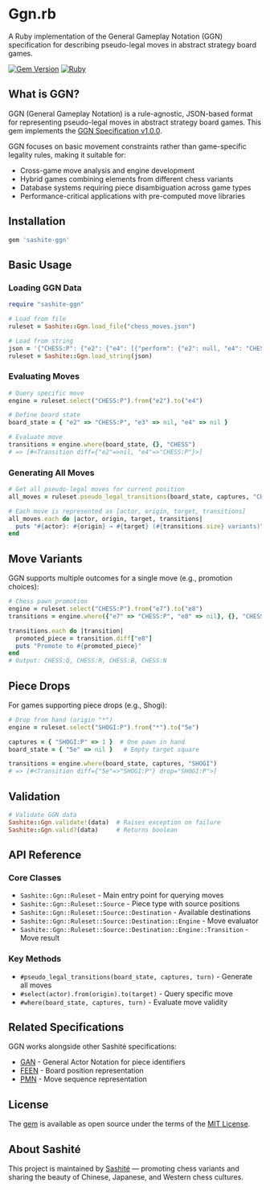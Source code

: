 # Ggn.rb

A Ruby implementation of the General Gameplay Notation (GGN) specification for describing pseudo-legal moves in abstract strategy board games.

[![Gem Version](https://badge.fury.io/rb/sashite-ggn.svg)](https://badge.fury.io/rb/sashite-ggn)
[![Ruby](https://github.com/sashite/ggn.rb/workflows/Ruby/badge.svg)](https://github.com/sashite/ggn.rb/actions)

## What is GGN?

GGN (General Gameplay Notation) is a rule-agnostic, JSON-based format for representing pseudo-legal moves in abstract strategy board games. This gem implements the [GGN Specification v1.0.0](https://sashite.dev/documents/ggn/1.0.0/).

GGN focuses on basic movement constraints rather than game-specific legality rules, making it suitable for:

- Cross-game move analysis and engine development
- Hybrid games combining elements from different chess variants
- Database systems requiring piece disambiguation across game types
- Performance-critical applications with pre-computed move libraries

## Installation

```ruby
gem 'sashite-ggn'
```

## Basic Usage

### Loading GGN Data

```ruby
require "sashite-ggn"

# Load from file
ruleset = Sashite::Ggn.load_file("chess_moves.json")

# Load from string
json = '{"CHESS:P": {"e2": {"e4": [{"perform": {"e2": null, "e4": "CHESS:P"}}]}}}'
ruleset = Sashite::Ggn.load_string(json)
```

### Evaluating Moves

```ruby
# Query specific move
engine = ruleset.select("CHESS:P").from("e2").to("e4")

# Define board state
board_state = { "e2" => "CHESS:P", "e3" => nil, "e4" => nil }

# Evaluate move
transitions = engine.where(board_state, {}, "CHESS")
# => [#<Transition diff={"e2"=>nil, "e4"=>"CHESS:P"}>]
```

### Generating All Moves

```ruby
# Get all pseudo-legal moves for current position
all_moves = ruleset.pseudo_legal_transitions(board_state, captures, "CHESS")

# Each move is represented as [actor, origin, target, transitions]
all_moves.each do |actor, origin, target, transitions|
  puts "#{actor}: #{origin} → #{target} (#{transitions.size} variants)"
end
```

## Move Variants

GGN supports multiple outcomes for a single move (e.g., promotion choices):

```ruby
# Chess pawn promotion
engine = ruleset.select("CHESS:P").from("e7").to("e8")
transitions = engine.where({"e7" => "CHESS:P", "e8" => nil}, {}, "CHESS")

transitions.each do |transition|
  promoted_piece = transition.diff["e8"]
  puts "Promote to #{promoted_piece}"
end
# Output: CHESS:Q, CHESS:R, CHESS:B, CHESS:N
```

## Piece Drops

For games supporting piece drops (e.g., Shogi):

```ruby
# Drop from hand (origin "*")
engine = ruleset.select("SHOGI:P").from("*").to("5e")

captures = { "SHOGI:P" => 1 }  # One pawn in hand
board_state = { "5e" => nil }   # Empty target square

transitions = engine.where(board_state, captures, "SHOGI")
# => [#<Transition diff={"5e"=>"SHOGI:P"} drop="SHOGI:P">]
```

## Validation

```ruby
# Validate GGN data
Sashite::Ggn.validate!(data)  # Raises exception on failure
Sashite::Ggn.valid?(data)     # Returns boolean
```

## API Reference

### Core Classes

- `Sashite::Ggn::Ruleset` - Main entry point for querying moves
- `Sashite::Ggn::Ruleset::Source` - Piece type with source positions
- `Sashite::Ggn::Ruleset::Source::Destination` - Available destinations
- `Sashite::Ggn::Ruleset::Source::Destination::Engine` - Move evaluator
- `Sashite::Ggn::Ruleset::Source::Destination::Engine::Transition` - Move result

### Key Methods

- `#pseudo_legal_transitions(board_state, captures, turn)` - Generate all moves
- `#select(actor).from(origin).to(target)` - Query specific move
- `#where(board_state, captures, turn)` - Evaluate move validity

## Related Specifications

GGN works alongside other Sashité specifications:

- [GAN](https://sashite.dev/documents/gan/1.0.0/) - General Actor Notation for piece identifiers
- [FEEN](https://sashite.dev/documents/feen/1.0.0/) - Board position representation
- [PMN](https://sashite.dev/documents/pmn/1.0.0/) - Move sequence representation

## License

The [gem](https://rubygems.org/gems/sashite-ggn) is available as open source under the terms of the [MIT License](https://opensource.org/licenses/MIT).

## About Sashité

This project is maintained by [Sashité](https://sashite.com/) — promoting chess variants and sharing the beauty of Chinese, Japanese, and Western chess cultures.
